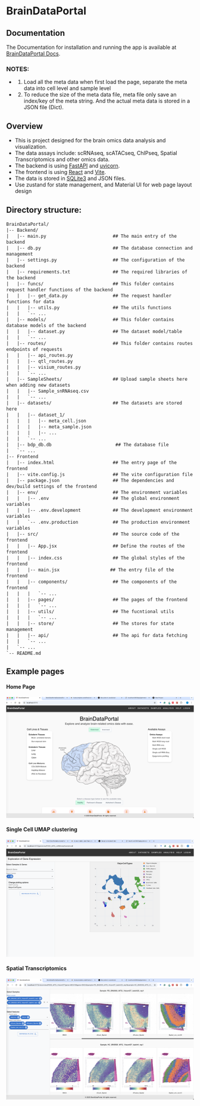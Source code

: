 # BrainDataPortal

## Documentation
The Documentation for installation and running the app is available at [BrainDataPortal Docs](huruifeng.github.io/BrainDataPortal/).

### NOTES:
- 1. Load all the meta data when first load the page, separate the meta data into cell level and sample level
- 2. To reduce the size of the meta data file, meta file only save an index/key of the meta string. And the actual meta data is stored in a JSON file (Dict).


## Overview
- This is project designed for the brain omics data analysis and visualization.
- The data assays include: scRNAseq, scATACseq, ChIPseq, Spatial Transcriptomics and other omics data.
- The backend is using [FastAPI](https://fastapi.tiangolo.com/) and [uvicorn](https://www.starlette.io/).
- The frontend is using [React](https://react.dev/) and [Vite](https://vitejs.dev/).
- The data is stored in [SQLite3](https://www.sqlite.org/) and JSON files.
- Use zustand for state management, and Material UI for web page layout design

## Directory structure:

    BrainDataPortal/
    |-- Backend/
    |   |-- main.py                         ## The main entry of the backend
    |   |-- db.py                           ## The database connection and management
    |   |-- settings.py                     ## The configuration of the backend
    |   |-- requirements.txt                ## The required libraries of the backend
    |   |-- funcs/                          ## This folder contains request handler functions of the backend
    |   |   |-- get_data.py                 ## The request handler functions for data
    |   |   |-- utils.py                    ## The utils functions
    |   |   `-- ...
    |   |-- models/                         ## This folder contains database models of the backend
    |   |   |-- dataset.py                  ## The dataset model/table
    |   |   `-- ...
    |   |-- routes/                         ## This folder contains routes endpoints of requests
    |   |   |-- api_routes.py                
    |   |   |-- qtl_routes.py
    |   |   |-- visium_routes.py
    |   |   `-- ...
    |   |-- SampleSheets/                   ## Upload sample sheets here when adding new datasets
    |   |   |-- Sample_snRNAseq.csv
    |   |   `-- ...
    |   |-- datasets/                       ## The datasets are stored here
    |   |   |-- dataset_1/
    |   |   |   |-- meta_cell.json
    |   |   |   |-- meta_sample.json
    |   |   |   |-- ...
    |   |   `-- ...
    |   |-- bdp_db.db                        ## The database file
    |   `-- ...
    |-- Frontend
    |   |-- index.html                      ## The entry page of the frontend
    |   |-- vite.config.js                  ## The vite configuration file
    |   |-- package.json                    ## The dependencies and dev/build settings of the frontend
    |   |-- env/                            ## The environment variables
    |   |   |-- .env                        ## The global environment variables
    |   |   |-- .env.development            ## The development environment variables
    |   |   `-- .env.production             ## The production environment variables
    |   |-- src/                            ## The source code of the frontend
    |   |   |-- App.jsx                     ## Define the routes of the frontend
    |   |   |-- index.css                   ## The global styles of the frontend
    |   |   |-- main.jsx                   ## The entry file of the frontend
    |   |   |-- components/                 ## The components of the frontend
    |   |   |   `-- ...
    |   |   |-- pages/                      ## The pages of the frontend
    |   |   |   `-- ...
    |   |   |-- utils/                      ## The fucntional utils
    |   |   |   `-- ...
    |   |   |-- store/                      ## The stores for state management
    |   |   |-- api/                        ## The api for data fetching
    |   |   `-- ...
    |   `-- ...
    `-- README.md

## Example pages
#### Home Page
![Home Page](docs/screenshots/home.png)

#### Single Cell UMAP clustering
![UMAP Page](docs/screenshots/sc_page.png)

#### Spatial Transcriptomics
![VisiumST Page](docs/screenshots/Visium_page.png)